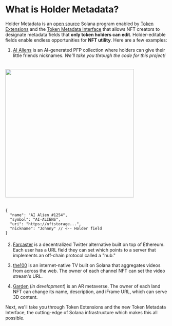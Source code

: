 # What is Holder Metadata?

Holder Metadata is an <a href="https://github.com/garden-labs/garden-labs-program-library" target="_blank">open source</a> Solana program enabled by <a href="https://solana.com/solutions/token-extensions" target="_blank">Token Extensions</a> and the <a href="/pages/holder-metadata/token-metadata-interface">Token Metadata Interface</a> that allows NFT creators to designate metadata fields that **only token holders can edit**. Holder-editable fields enable endless opportunities for **NFT utility**. Here are a few examples:

1. <a href="https://www.ai-aliens.xyz/" target="blank">AI Aliens</a> is an AI-generated PFP collection where holders can give their little friends nicknames. _We'll take you through the code for this project!_

<img src="/1.png" width="400px" style="margin: 20px auto;"/>

```
{
  "name": "AI Alien #1254",
  "symbol": "AI-ALIENS",
  "uri": "https://nftstorage...",
  "nickname": "Johnny" // <-- Holder field
}
```

<div style="margin-top: 20px;"></div>

2. <a href="https://www.farcaster.xyz/" target="blank">Farcaster</a> is a decentralized Twitter alternative built on top of Ethereum. Each user has a URL field they can set which points to a server that implements an off-chain protocol called a "hub."

3. <a href="https://the100.tv/" target="blank">the100</a> is an internet-native TV built on Solana that aggregates videos from across the web. The owner of each channel NFT can set the video stream's URL.

4. <a href="https://www.gardenbrowser.com/" target="blank">Garden</a> (_in development_) is an AR metaverse. The owner of each land NFT can change its name, description, and iFrame URL, which can serve 3D content.

Next, we'll take you through Token Extensions and the new Token Metadata Interface, the cutting-edge of Solana infrastructure which makes this all possible.

